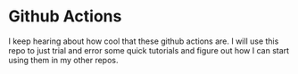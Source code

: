 # Github Actions

I keep hearing about how cool that these github actions are. I will use this repo to just trial and error some quick tutorials and figure out how I can start using them in my other repos.
